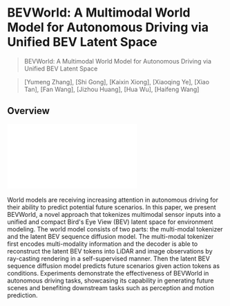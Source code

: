 # BEVWorld: A Multimodal World Model for Autonomous Driving via Unified BEV Latent Space
> BEVWorld: A Multimodal World Model for Autonomous Driving via Unified BEV Latent Space

> [Yumeng Zhang], [Shi Gong], [Kaixin Xiong], [Xiaoqing Ye], [Xiao Tan], [Fan Wang], [Jizhou Huang], [Hua Wu], [Haifeng Wang]


## Overview
![overview](./figs/overview.pdf)

World models are receiving increasing attention in autonomous driving for their ability to predict potential future scenarios. In this paper, we present BEVWorld, a novel approach that tokenizes multimodal sensor inputs into a unified and compact Bird's Eye View (BEV) latent space for environment modeling. The world model consists of two parts: the multi-modal tokenizer and the latent BEV sequence diffusion model. The multi-modal tokenizer first encodes multi-modality information and the decoder is able to reconstruct the latent BEV tokens into LiDAR and image observations by ray-casting rendering in a self-supervised manner. Then the latent BEV sequence diffusion model predicts future scenarios given action tokens as conditions. Experiments demonstrate the effectiveness of BEVWorld in autonomous driving tasks, showcasing its capability in generating future scenes and benefiting downstream tasks such as perception and motion prediction.
